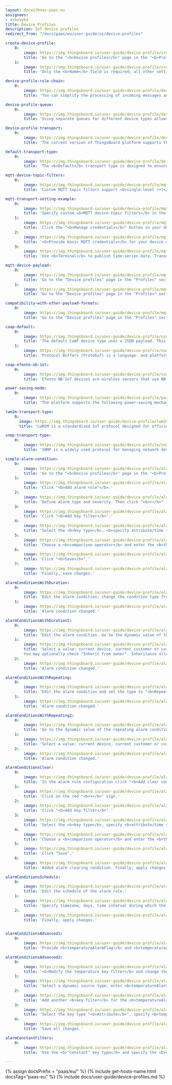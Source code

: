 ```yaml
---
layout: docwithnav-paas-eu
assignees:
- ashvayka
title: Device Profiles
description: IoT device profiles
redirect_from: "/docs/paas/eu/user-guide/ui/device-profiles"

create-device-profile:
    0:
        image: https://img.thingsboard.io/user-guide/device-profile/create-device-profile-1-pe.png
        title: 'Go to the "<b>Device profiles</b>" page in the "<b>Profiles</b>" section. Click the "<b>+</b>" icon in the upper-right corner and select "<b>Create new device profile</b>" from the dropdown menu.'
    1:
        image: https://img.thingsboard.io/user-guide/device-profile/create-device-profile-2-pe.png
        title: 'Only the <b>Name</b> field is required; all other settings are optional. Click "<b>Add</b>" to create the device profile.'

device-profile-rule-chain:
    0:
        image: https://img.thingsboard.io/user-guide/device-profile/device-profile-rule-chain-1-pe.png
        title: 'You can simplify the processing of incoming messages and events from any device by assigning separate rule chains to device profiles based on device type, instead of using the default rule chain.'

device-profile-queue:
    0:
        image: https://img.thingsboard.io/user-guide/device-profile/device-profile-queue-1-pe.png
        title: 'Using separate queues for different device types allows isolated and prioritized processing, ensuring critical events like fire alarms are handled promptly despite high system load.'

device-profile-transport:
    0:
        image: https://img.thingsboard.io/user-guide/device-profile/device-profile-transport-1-pe.png
        title: 'The current version of ThingsBoard platform supports the following transport types: <b>Default, MQTT, CoAP, LWM2M, SNMP</b>.'

default-transport-type:
    0:
        image: https://img.thingsboard.io/user-guide/device-profile/default-transport-type-1-pe.png
        title: 'The <b>Default</b> transport type is designed to ensure compatibility with earlier versions of the platform. Devices using this type can connect through ThingsBoard&#39;s standard APIs: <b>MQTT</b>, <b>HTTP</b>, and <b>CoAP</b>. It requires no special configuration.'

mqtt-device-topic-filters:
    0:
        image: https://img.thingsboard.io/user-guide/device-profile/mqtt-device-topic-filters-1-pe.png
        title: 'Custom MQTT topic filters support <b>single-level (+)</b> and <b>multi-level (#) wildcards</b>, making it possible to connect to almost any <b>MQTT-based device</b> that sends payloads in <b>JSON</b> or <b>Protobuf</b> format.'

mqtt-transport-setting-example:
    0:
        image: https://img.thingsboard.io/user-guide/device-profile/mqtt-transport-example-1-pe.png
        title: 'Specify custom <b>MQTT device topic filters</b> in the device profile.'
    1:
        image: https://img.thingsboard.io/user-guide/device-profile/mqtt-transport-example-2-pe.png
        title: 'Click the "<b>Manage credentials</b>" button in your device details.'
    2:
        image: https://img.thingsboard.io/user-guide/device-profile/mqtt-transport-example-3-pe.png
        title: '<b>Provide basic MQTT credentials</b> for your device with the client id &#39;c1&#39;, username &#39;t1&#39; and password &#39;secret&#39;.'
    3:
        image: https://img.thingsboard.io/user-guide/device-profile/mqtt-transport-example-4-pe.png
        title: 'Use <b>Terminal</b> to publish time-series data. Transmitted data will be displayed in the <b>"Latest telemetry" tab</b> of the device.'

mqtt-device-payload:
    0:
        image: https://img.thingsboard.io/user-guide/device-profile/mqtt-device-payload-1-pe.png
        title: 'Go to the "Device profiles" page in the "Profiles" section. Click the "+" icon in the upper-right corner and select "Create new device profile" from the dropdown menu.'
    1:
        image: https://img.thingsboard.io/user-guide/device-profile/mqtt-device-payload-2-pe.png
        title: 'Go to the "Device profiles" page in the "Profiles" section. Click the "+" icon in the upper-right corner and select "Create new device profile" from the dropdown menu.'

compatibility-with-other-payload-formats:
    0:
        image: https://img.thingsboard.io/user-guide/device-profile/mqtt-device-payload-3-pe.png
        title: 'Go to the "Device profiles" page in the "Profiles" section. Click the "+" icon in the upper-right corner and select "Create new device profile" from the dropdown menu.'

coap-default:
    0:
        image: https://img.thingsboard.io/user-guide/device-profile/coap-default-1-pe.png
        title: 'The default CoAP device type uses a JSON payload. This supports basic CoAP APIs similar to the default transport type. You can also configure devices to transmit data using Protocol Buffers (Protobuf) by changing the CoAP device payload setting to Protobuf.'
    1:
        image: https://img.thingsboard.io/user-guide/device-profile/coap-default-2-pe.png
        title: 'Protocol Buffers (Protobuf) is a language- and platform-neutral method of serializing structured data, designed primarily to reduce the size of transmitted data.'

coap-efento-nb-iot:
    0:
        image: https://img.thingsboard.io/user-guide/device-profile/coap-efento-nb-iot1-pe.png
        title: 'Efento NB-IoT devices are wireless sensors that use NB-IoT technology for energy-efficient transmission of telemetry data (e.g., temperature, humidity, pressure, open/close, leakage, and more). You can integrate them with ThingsBoard using the built-in CoAP transport, which receives messages from the devices, decodes them using Protobuf, and stores telemetry data on the platform. This data becomes instantly available for viewing, charting, dashboarding, alarm setup, and automation.'

power-saving-mode:
    0:
        image: https://img.thingsboard.io/user-guide/device-profile/power-saving-mode-1-pe.png
        title: 'The platform supports the following power-saving mechanisms for optimized device operation: Power Saving Mode (PSM), Discontinuous Reception (DRX), Extended Discontinuous Reception (eDRX).'

lwm2m-transport-type:
    0:
      image: https://img.thingsboard.io/user-guide/device-profile/lwm2m-transport-type-1-pe.png
      title: 'LwM2M is a standardized IoT protocol designed for efficient management of resource-constrained devices. It enables centralized configuration, remote firmware updates, and real-time device monitoring.'

snmp-transport-type:
    0:
        image: https://img.thingsboard.io/user-guide/device-profile/snmp-transport-type-1-pe.png
        title: 'SNMP is a widely used protocol for managing network devices such as routers, switches, and servers. It enables the collection and analysis of device status and performance data.'

simple-alarm-condition:
    0:
        image: https://img.thingsboard.io/user-guide/device-profile/alarm-example-1-step-1-pe.png
        title: 'Go to the "<b>Device profiles</b>" page in the "<b>Profiles</b>" section. Select your device profile (e.g., Thermostats). Navigate to the "Alarm rules" tab and click the "pencil" icon to edit.'
    1:
        image: https://img.thingsboard.io/user-guide/device-profile/alarm-example-1-step-2-pe.png
        title: 'Click "<b>Add alarm rule"</b>.'
    2:
        image: https://img.thingsboard.io/user-guide/device-profile/alarm-example-1-step-3-pe.png
        title: 'Define alarm type and severity. Then click "<b>+</b>" icon to add a new alarm condition.'
    3:
        image: https://img.thingsboard.io/user-guide/device-profile/alarm-example-1-step-4-pe.png
        title: 'Click "<b>Add key filter</b>".'
    4:
        image: https://img.thingsboard.io/user-guide/device-profile/alarm-example-1-step-5-pe.png
        title: 'Select the <b>key type</b>, <b>specify attribute/time series key name</b>, and choose the <b>value type</b>. Then click "<b>Add</b>" under the "<b>Filters</b>".'
    5:
        image: https://img.thingsboard.io/user-guide/device-profile/alarm-example-1-step-6-pe.png
        title: 'Choose a <b>comparison operator</b> and enter the <b>threshold value</b>. Click "<b>Add</b>" in the bottom-right corner to confirm.'
    6:
        image: https://img.thingsboard.io/user-guide/device-profile/alarm-example-1-step-7-pe.png
        title: 'Click "<b>Save</b>".'
    7:
        image: https://img.thingsboard.io/user-guide/device-profile/alarm-example-1-step-8-pe.png
        title: 'Finally, save changes.'

alarmСonditionsWithDuration:
    0:
        image: https://img.thingsboard.io/user-guide/device-profile/alarm-example-2-step-1-pe.png
        title: 'Edit the alarm condition: change the condition type from "<b>Simple</b>" to "<b>Duration</b>". Specify the <b>duration value</b> and its <b>unit of measurement</b>. Save changes.'
    1:
        image: https://img.thingsboard.io/user-guide/device-profile/alarm-example-2-step-2-pe.png
        title: 'Alarm condition changed.'

alarmСonditionsWithDuration2:
    0:
        image: https://img.thingsboard.io/user-guide/device-profile/alarm-example-2-step-3-pe.png
        title: 'Edit the alarm condition. Go to the dynamic value of the alarm delay by pressing the "<b>Switch to dynamic value</b>" button.'
    1:
        image: https://img.thingsboard.io/user-guide/device-profile/alarm-example-2-step-4-pe.png
        title: 'Select a value: current device, current customer or current tenant. And specify the attribute from which the alarm threshold value will be taken.
        You may optionally check "Inherit from owner". Inheritance allows to take the threshold value from customer if it is not set on the device level. If the attribute value is not set on both device and customer levels, rule will take the value from the tenant attributes. Save changes.'
    2:
        image: https://img.thingsboard.io/user-guide/device-profile/alarm-example-2-step-5-pe.png
        title: 'Alarm condition changed.'

alarmСonditionsWithRepeating:
    0:
        image: https://img.thingsboard.io/user-guide/device-profile/alarm-example-3-step-1-pe.png
        title: 'Edit the alarm condition and set the type to "<b>Repeating</b>". Specify the <b>count of events</b>. Save the condition.'
    1:
        image: https://img.thingsboard.io/user-guide/device-profile/alarm-example-3-step-2-pe.png
        title: 'Alarm condition changed.'

alarmСonditionsWithRepeating2:
    0:
        image: https://img.thingsboard.io/user-guide/device-profile/alarm-example-3-step-3-pe.png
        title: 'Go to the dynamic value of the repeating alarm condition by pressing the "<b>Switch to dynamic value" button</b>".'
    1:
        image: https://img.thingsboard.io/user-guide/device-profile/alarm-example-3-step-4-pe.png
        title: 'Select a value: current device, current customer or current tenant. And specify the attribute from which the value will be taken, how many times the threshold value must be exceeded for an alarm to be triggered. You may optionally check "Inherit from owner". Inheritance allows to take the threshold value from customer if it is not set on the device level. If the attribute value is not set on both device and customer levels, rule will take the value from the tenant attributes. Save changes.'
    2:
        image: https://img.thingsboard.io/user-guide/device-profile/alarm-example-3-step-5-pe.png
        title: 'Alarm condition changed.'

alarmСonditionsClear:
    0:
        image: https://img.thingsboard.io/user-guide/device-profile/alarm-example-4-step-1-pe.png
        title: 'In the alarm rule configuration click "<b>Add clear condition</b>" button.'
    1:
        image: https://img.thingsboard.io/user-guide/device-profile/alarm-example-4-step-2-pe.png
        title: 'Click on the red "<b>+</b>" sign.'
    2:
        image: https://img.thingsboard.io/user-guide/device-profile/alarm-example-4-step-3-pe.png
        title: 'Click "<b>Add key filter</b>".'
    3:
        image: https://img.thingsboard.io/user-guide/device-profile/alarm-example-4-step-4-pe.png
        title: 'Select the <b>key type</b>, specify <b>attribute/time series key name</b>, and choose the <b>value type</b>. Then click "<b>Add</b>" under the "<b>Filters</b>".'
    4:
        image: https://img.thingsboard.io/user-guide/device-profile/alarm-example-4-step-5-pe.png
        title: 'Choose a <b>comparison operator</b> and enter the <b>threshold value</b>. Click "<b>Add</b>" in the bottom-right corner to confirm. Click "Add".'
    5:
        image: https://img.thingsboard.io/user-guide/device-profile/alarm-example-4-step-6-pe.png
        title: 'Click "Save".'
    6:
        image: https://img.thingsboard.io/user-guide/device-profile/alarm-example-4-step-7-pe.png
        title: 'Added alarm clearing condition. Finally, apply changes.'

alarmСonditionsSchedule:
    0:
        image: https://img.thingsboard.io/user-guide/device-profile/alarm-example-5-step-1-pe.png
        title: 'Edit the schedule of the alarm rule.'
    1:
        image: https://img.thingsboard.io/user-guide/device-profile/alarm-example-5-step-2-pe.png
        title: 'Specify timezone, days, time interval during which the alarm rule should be active. Click "Save".'
    2:
        image: https://img.thingsboard.io/user-guide/device-profile/alarm-example-5-step-3-pe.png
        title: 'Finally, apply changes.'


alarmСonditionsAdvanced1:
    0:
        image: https://img.thingsboard.io/user-guide/device-profile/alarm-example-6-step-6-pe.png
        title: 'Provide <b>temperatureAlarmFlag</b> and <b>temperatureAlarmThreshold</b> as server attributes for your device.'

alarmСonditionsAdvanced2:
    0:
        image: https://img.thingsboard.io/user-guide/device-profile/alarm-example-6-step-1-pe.png  
        title: '<b>Modify the temperature key filter</b> and change the <b>value type to dynamic</b>.'
    1:
        image: https://img.thingsboard.io/user-guide/device-profile/alarm-example-6-step-2-pe.png
        title: 'Select a dynamic source type, enter <b>temperatureAlarmThreshold</b>, and click "<b>Update</b>". Optionally, check "Inherit from owner". This allows the threshold value to be taken from the customer if it is not set at the device level. If it is not set at either the device or customer level, the rule will use the value from <b>tenant attributes</b>.'
    2:
        image: https://img.thingsboard.io/user-guide/device-profile/alarm-example-6-step-3-pe.png
        title: 'Add another <b>key filter</b> for the <b>temperatureAlarmFlag</b>, then click "<b>Add</b>".'
    3:
        image: https://img.thingsboard.io/user-guide/device-profile/alarm-example-6-step-4-pe.png
        title: 'Select the key type "<b>Attribute</b>", specify <b>temperatureAlarmFlag</b> attribute as the key name, and choose "<b>Boolean</b>" value type. Choose a <b>comparison operator</b> and enter <b>threshold value</b>. Then click "<b>Add</b>".'
    4:
        image: https://img.thingsboard.io/user-guide/device-profile/alarm-example-6-step-5-pe.png
        title: 'Save all changes.'

alarmСonstantFilters:
    0:
        image: https://img.thingsboard.io/user-guide/device-profile/alarm-example-7-step-1-pe.png
        title: 'Use the <b>"Constant" key type</b> and specify the <b>constant value</b> you want to compare with the tenant or customer attribute value. Apply all changes.'

---
```


{% assign docsPrefix = "paas/eu/" %}
{% include get-hosts-name.html docsTag="paas-eu" %}
{% include docs/user-guide/device-profiles.md %}

